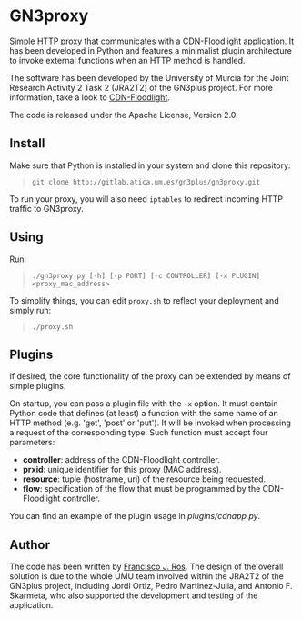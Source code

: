 # GN3proxy

Simple HTTP proxy that communicates with a [CDN-Floodlight][cdn] application.
It has been developed in Python and features a minimalist plugin architecture
to invoke external functions when an HTTP method is handled.

The software has been developed by the University of Murcia for the Joint
Research Activity 2 Task 2 (JRA2T2) of the GN3plus project. For more
information, take a look to [CDN-Floodlight][cdn].

The code is released under the Apache License, Version 2.0.

  [cdn]: http://gitlab.atica.um.es/gn3plus/cdn-floodlight/blob/cdn/README.md

## Install

Make sure that Python is installed in your system and clone this repository:

> `git clone http://gitlab.atica.um.es/gn3plus/gn3proxy.git`

To run your proxy, you will also need `iptables` to redirect incoming HTTP
traffic to GN3proxy.

## Using

Run:

> `./gn3proxy.py [-h] [-p PORT] [-c CONTROLLER] [-x PLUGIN] <proxy_mac_address>`

To simplify things, you can edit `proxy.sh` to reflect your deployment and
simply run:

> `./proxy.sh`

## Plugins

If desired, the core functionality of the proxy can be extended by means of
simple plugins.

On startup, you can pass a plugin file with the `-x` option. It must contain
Python code that defines (at least) a function with the same name of an HTTP
method (e.g. 'get', 'post' or 'put'). It will be invoked when processing a
request of the corresponding type. Such function must accept four parameters:

* **controller**: address of the CDN-Floodlight controller.
* **prxid**: unique identifier for this proxy (MAC address).
* **resource**: tuple (hostname, uri) of the resource being requested.
* **flow**: specification of the flow that must be programmed by the
CDN-Floodlight controller.

You can find an example of the plugin usage in *plugins/cdnapp.py*.
 
## Author

The code has been written by [Francisco J. Ros](http://masimum.inf.um.es/fjrm).
The design of the overall solution is due to the whole UMU team involved within
the JRA2T2 of the GN3plus project, including Jordi Ortiz, Pedro Martinez-Julia,
and Antonio F. Skarmeta, who also supported the development and testing of the
application.
